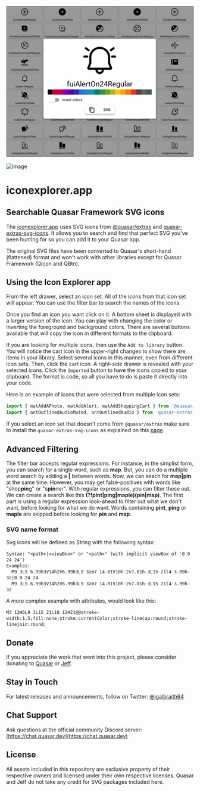 ![iconexplorer.app](./public/iconexplorer.app.png)

![image](https://user-images.githubusercontent.com/10262924/136471324-325d0b70-04c3-47b5-bc8b-e66118bdd91d.png)

# iconexplorer.app

## Searchable Quasar Framework SVG icons

The [iconexplorer.app](https://iconexplorer.app/) uses SVG icons from [@quasar/extras](https://github.com/quasarframework/quasar/tree/dev/extras) and [quasar-extras-svg-icons](https://github.com/hawkeye64/quasar-extras-svg-icons). It allows you to search and find that perfect SVG you've been hunting for so you can add it to your Quasar app.

The original SVG files have been converted to Quasar's short-hand (flattened) format and won't work with other libraries except for Quasar Framework (QIcon and QBtn).

## Using the Icon Explorer app

From the left drawer, select an icon set. All of the icons from that icon set will appear. You can use the filter bar to search the names of the icons.

Once you find an icon you want click on it. A bottom sheet is displayed with a larger version of the icon. You can play with changing the color or inverting the foreground and background colors. There are several buttons available that will copy the icon in different formats to the clipboard.

If you are looking for multiple icons, then use the `Add to library` button. You will notice the cart icon in the upper-right changes to show there are items in your library. Select several icons in this manner, even from different icon sets. Then, click the cart icon. A right-side drawer is revealed with your selected icons. Click the `Imported` button to have the icons copied to your clipboard. The format is code, so all you have to do is paste it directly into your code.

Here is an example of icons that were selected from multiple icon sets:

```js
import { matAddAPhoto, matAddAlert, matAddShoppingCart } from '@quasar/extras/material-icons'
import { antOutlinedAudioMuted, antOutlinedAudio } from 'quasar-extras-svg-icons/ant-design-icons'
```

If you select an icon set that doesn't come from `@quasar/extras` make sure to install the `quasar-extras-svg-icons` as explained on this [page](https://github.com/hawkeye64/quasar-extras-svg-icons).

## Advanced Filtering

The filter bar accepts regular expressions. For instance, in the simplist form, you can search for a single word, such as **map**. But, you can do a multiple word search by adding a **|** between words. Now, we can seach for **map|pin** at the same time. However, you may get false-positives with words like "shop**pin**g" or "s**pin**ner". With regular expressions, you can filter these out. We can create a search like this **(?!pint|ping|maple)(pin|map)**. The first part is using a regular expression look-ahead to filter out what we don't want, before looking for what we do want. Words containing **pint**, **ping** or **maple** are skipped before looking for **pin** and **map**.

### SVG name format
Svg icons will be defined as String with the following syntax:

```
Syntax: "<path>|<viewBox>" or "<path>" (with implicit viewBox of '0 0 24 24')
Examples:
  M9 3L5 6.99h3V14h2V6.99h3L9 3zm7 14.01V10h-2v7.01h-3L15 21l4-3.99h-3z|0 0 24 24
  M9 3L5 6.99h3V14h2V6.99h3L9 3zm7 14.01V10h-2v7.01h-3L15 21l4-3.99h-3z
```

A more complex example with attributes, would look like this:
```
M3 12H6L9 3L15 21L18 12H21@@stroke-width:1.5;fill:none;stroke:currentColor;stroke-linecap:round;stroke-linejoin:round;
```

## Donate
If you appreciate the work that went into this project, please consider donating to [Quasar](https://donate.quasar.dev) or [Jeff](https://github.com/sponsors/hawkeye64).
## Stay in Touch

For latest releases and announcements, follow on Twitter: [@jgalbraith64](https://twitter.com/jgalbraith64)

## Chat Support

Ask questions at the official community Discord server: [https://chat.quasar.dev](https://chat.quasar.dev)

## License

All assets included in this repository are exclusive property of their respective owners and licensed under their own respective licenses. Quasar and Jeff do not take any credit for SVG packages included here.
